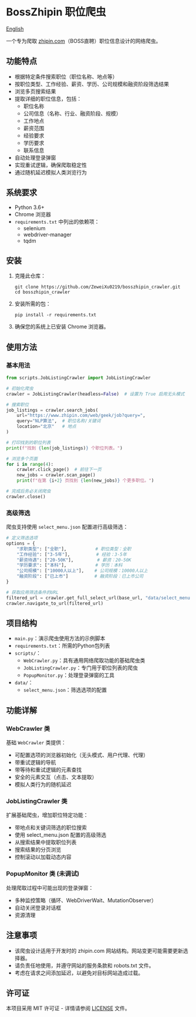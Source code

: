 # BossZhipin 职位爬虫

[English](README_EN.md)

一个专为爬取 [zhipin.com](https://www.zhipin.com/)（BOSS直聘）职位信息设计的网络爬虫。


## 功能特点

- 根据特定条件搜索职位（职位名称、地点等）
- 按职位类型、工作经验、薪资、学历、公司规模和融资阶段筛选结果
- 浏览多页搜索结果
- 提取详细的职位信息，包括：
  - 职位名称
  - 公司信息（名称、行业、融资阶段、规模）
  - 工作地点
  - 薪资范围
  - 经验要求
  - 学历要求
  - 联系信息
- 自动处理登录弹窗
- 实现重试逻辑，确保爬取稳定性
- 通过随机延迟模拟人类浏览行为

## 系统要求

- Python 3.6+
- Chrome 浏览器
- `requirements.txt` 中列出的依赖项：
  - selenium
  - webdriver-manager
  - tqdm

## 安装

1. 克隆此仓库：
   ```
   git clone https://github.com/ZeweiXu0219/bosszhipin_crawler.git
   cd bosszhipin_crawler
   ```

2. 安装所需的包：
   ```
   pip install -r requirements.txt
   ```

3. 确保您的系统上已安装 Chrome 浏览器。

## 使用方法

### 基本用法

```python
from scripts.JobListingCrawler import JobListingCrawler

# 初始化爬虫
crawler = JobListingCrawler(headless=False)  # 设置为 True 启用无头模式

# 搜索职位
job_listings = crawler.search_jobs(
    url="https://www.zhipin.com/web/geek/job?query=",
    query="NLP算法",  # 职位名称/关键词
    location="北京"   # 地点
)

# 打印找到的职位列表
print(f"找到 {len(job_listings)} 个职位列表。")

# 浏览多个页面
for i in range(4):
    crawler.click_page()  # 前往下一页
    new_jobs = crawler.scan_page()
    print(f"在第 {i+2} 页找到 {len(new_jobs)} 个更多职位。")

# 完成后务必关闭爬虫
crawler.close()
```

### 高级筛选

爬虫支持使用 `select_menu.json` 配置进行高级筛选：

```python
# 定义筛选选项
options = {
    "求职类型": ["全职"],           # 职位类型：全职
    "工作经验": ["3-5年"],          # 经验：3-5年
    "薪资待遇": ["20-50K"],         # 薪资：20-50K
    "学历要求": ["本科"],           # 学历：本科
    "公司规模": ["10000人以上"],    # 公司规模：10000人以上
    "融资阶段": ["已上市"]          # 融资阶段：已上市公司
}

# 获取应用筛选条件的URL
filtered_url = crawler.get_full_select_url(base_url, "data/select_menu.json", options)
crawler.navigate_to_url(filtered_url)
```

## 项目结构

- `main.py`：演示爬虫使用方法的示例脚本
- `requirements.txt`：所需的Python包列表
- `scripts/`：
  - `WebCrawler.py`：具有通用网络爬取功能的基础爬虫类
  - `JobListingCrawler.py`：专门用于职位列表的爬虫
  - `PopupMonitor.py`：处理登录弹窗的工具
- `data/`：
  - `select_menu.json`：筛选选项的配置

## 功能详解

### WebCrawler 类

基础 `WebCrawler` 类提供：

- 可配置选项的浏览器初始化（无头模式、用户代理、代理）
- 带重试逻辑的导航
- 带等待和重试逻辑的元素查找
- 安全的元素交互（点击、文本提取）
- 模拟人类行为的随机延迟

### JobListingCrawler 类

扩展基础爬虫，增加职位特定功能：

- 带地点和关键词筛选的职位搜索
- 使用 select_menu.json 配置的高级筛选
- 从搜索结果中提取职位列表
- 搜索结果的分页浏览
- 控制滚动以加载动态内容

### PopupMonitor 类 (未调试)

处理爬取过程中可能出现的登录弹窗：

- 多种监控策略（循环、WebDriverWait、MutationObserver）
- 自动关闭登录对话框
- 资源清理

## 注意事项

- 该爬虫设计适用于开发时的 zhipin.com 网站结构。网站变更可能需要更新选择器。
- 请负责任地使用，并遵守网站的服务条款和 robots.txt 文件。
- 考虑在请求之间添加延迟，以避免对目标网站造成过载。

## 许可证

本项目采用 MIT 许可证 - 详情请参阅 [LICENSE](LICENSE) 文件。
